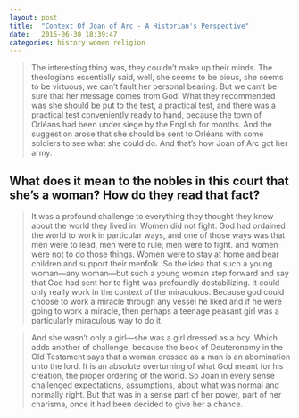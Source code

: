 ```yaml
---
layout: post
title:  "Context Of Joan of Arc - A Historian's Perspective"
date:   2015-06-30 18:39:47
categories: history women religion
---
```


> The interesting thing was, they couldn’t make up their minds. The theologians essentially said, well, she seems to be pious, she seems to be virtuous, we can’t fault her personal bearing. But we can’t be sure that her message comes from God. What they recommended was she should be put to the test, a practical test, and there was a practical test conveniently ready to hand, because the town of Orléans had been under siege by the English for months. And the suggestion arose that she should be sent to Orléans with some soldiers to see what she could do. And that’s how Joan of Arc got her army.

## What does it mean to the nobles in this court that she’s a woman? How do they read that fact?

> It was a profound challenge to everything they thought they knew about the world they lived in. Women did not fight. God had ordained the world to work in particular ways, and one of those ways was that men were to lead, men were to rule, men were to fight. and women were not to do those things. Women were to stay at home and bear children and support their menfolk. So the idea that such a young woman—any woman—but such a young woman step forward and say that God had sent her to fight was profoundly destabilizing. It could only really work in the context of the miraculous. Because god could choose to work a miracle through any vessel he liked and if he were going to work a miracle, then perhaps a teenage peasant girl was a particularly miraculous way to do it.

> And she wasn’t only a girl—she was a girl dressed as a boy. Which adds another of challenge, because the book of Deuteronomy in the Old Testament says that a woman dressed as a man is an abomination unto the lord. It is an absolute overturning of what God meant for his creation, the proper ordering of the world. So Joan in every sense challenged expectations, assumptions, about what was normal and normally right. But that was in a sense part of her power, part of her charisma, once it had been decided to give her a chance.

[jezebel article]:     http://pictorial.jezebel.com/author-helen-castor-talks-putting-joan-of-arc-back-into-1714892216 
